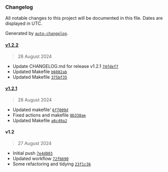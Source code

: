 ### Changelog

All notable changes to this project will be documented in this file. Dates are displayed in UTC.

Generated by [`auto-changelog`](https://github.com/CookPete/auto-changelog).

#### [v1.2.2](https://github.com/jamtur01/Weather.spoon/compare/v1.2.1...v1.2.2)

> 28 August 2024

- Update CHANGELOG.md for release v1.2.1 [`74fdef7`](https://github.com/jamtur01/Weather.spoon/commit/74fdef73a8c08d974f57844a418a2ba11c3db4c3)
- Updated Makefile [`b6082ab`](https://github.com/jamtur01/Weather.spoon/commit/b6082ab925d0ce8eeb5864e8ab5fa888aa2d1302)
- Updated Makefile [`375bf35`](https://github.com/jamtur01/Weather.spoon/commit/375bf35dd662de0e59847499004a296faf229061)

#### [v1.2.1](https://github.com/jamtur01/Weather.spoon/compare/v1.2...v1.2.1)

> 28 August 2024

- Updated makefile' [`6f7009d`](https://github.com/jamtur01/Weather.spoon/commit/6f7009d110ac6618f842178b1c5e1e8bb915fea2)
- Fixed actions and makefile [`8b338ae`](https://github.com/jamtur01/Weather.spoon/commit/8b338ae0b1cb21b575b2633e2ca890d768d82761)
- Updated Makefile [`a0c49a2`](https://github.com/jamtur01/Weather.spoon/commit/a0c49a214735f77629101c1505aeadff4dd30ae0)

#### v1.2

> 27 August 2024

- Initial push [`7e4d803`](https://github.com/jamtur01/Weather.spoon/commit/7e4d803539899019ebad7806ca87de9e73ccf4fe)
- Updated workflow [`72fb690`](https://github.com/jamtur01/Weather.spoon/commit/72fb690749b1097269bffb41271e4c801eb5a9e9)
- Some refactoring and tidying [`23f1c36`](https://github.com/jamtur01/Weather.spoon/commit/23f1c360d68f740ba385d0e38c6399d982cf06b3)
